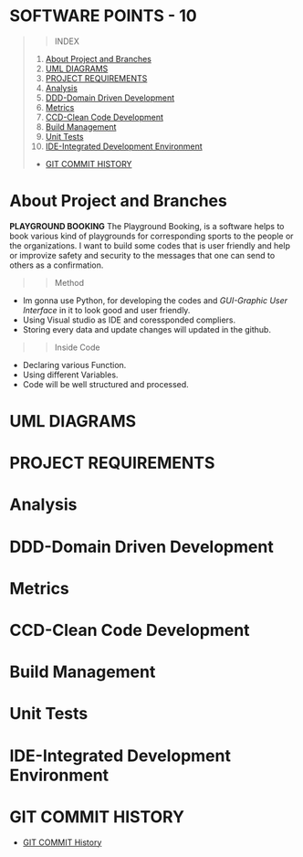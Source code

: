 # **SOFTWARE POINTS - 10**
>>INDEX
>1. [About Project and Branches](#about-project-and-branches)
>2. [UML DIAGRAMS](#uml-diagrams)
>3. [PROJECT REQUIREMENTS](#project-requirements)
>4. [Analysis](#analysis)
>5. [DDD-Domain Driven Development](#ddd-domain-driven-development)
>6. [Metrics](#metrics)
>7. [CCD-Clean Code Development](#ccd-clean-code-development)
>8. [Build Management](#build-management)
>9. [Unit Tests](#unit-tests)
>10. [IDE-Integrated Development Environment](#ide-integrated-development-environment)
>+ [GIT COMMIT HISTORY](#git-commit-history)
>






# **About Project and Branches**
  **PLAYGROUND BOOKING**
The Playground Booking, is a software helps to book various kind of playgrounds for corresponding sports to the people or the organizations. I want to build some codes that is user friendly and help or improvize safety and security to the messages that one can send to others as a confirmation.
>> Method 
+ Im gonna use Python, for developing the codes and *GUI-Graphic User Interface* in it to look good and user friendly.
+ Using Visual studio as IDE and coressponded compliers.
+ Storing every data and update changes will updated in the github.
>> Inside Code
+ Declaring various Function.
+ Using different Variables.
+ Code will be well structured and processed.



# **UML DIAGRAMS**
# **PROJECT REQUIREMENTS**
# **Analysis**
# **DDD-Domain Driven Development**
# **Metrics**
# **CCD-Clean Code Development**
# **Build Management**
# **Unit Tests**
# **IDE-Integrated Development Environment**



# **GIT COMMIT HISTORY**
   + [GIT COMMIT History](https://github.com/sunny-102000/SECRET-CODES/commits/main)
   

